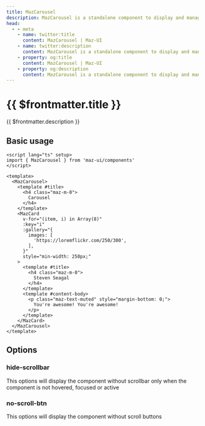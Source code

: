 ```yaml
---
title: MazCarousel
description: MazCarousel is a standalone component to display and manage items in a row
head:
  - - meta
    - name: twitter:title
      content: MazCarousel | Maz-UI
    - name: twitter:description
      content: MazCarousel is a standalone component to display and manage items in a row
    - property: og:title
      content: MazCarousel | Maz-UI
    - property: og:description
      content: MazCarousel is a standalone component to display and manage items in a row
---
```


# {{ $frontmatter.title }}

{{ $frontmatter.description }}

<!--@include: ./../.vitepress/mixins/getting-started.md-->

<!--@include: ./../.vitepress/mixins/translated-component.md-->

## Basic usage

<MazCarousel>
  <template #title>
    <h4 class="maz-m-0">Carousel</h4>
  </template>
  <MazCard
    v-for="(item, i) in Array(8)"
    :key="i"
    :gallery="{
      images: [
        'https://loremflickr.com/250/300'
      ]
    }"
    style="min-width: 250px;"
  >
    <template #content-title>
      <h4 class="maz-m-0">
        Steven Seagal
      </h4>
    </template>
    <template #content-body>
      <p class="maz-text-muted" style="margin-bottom: 0;">
        You're awesome! You're awesome!
      </p>
    </template>
  </MazCard>
</MazCarousel>

```vue
<script lang="ts" setup>
import { MazCarousel } from 'maz-ui/components'
</script>

<template>
  <MazCarousel>
    <template #title>
      <h4 class="maz-m-0">
        Carousel
      </h4>
    </template>
    <MazCard
      v-for="(item, i) in Array(8)"
      :key="i"
      :gallery="{
        images: [
          'https://loremflickr.com/250/300',
        ],
      }"
      style="min-width: 250px;"
    >
      <template #title>
        <h4 class="maz-m-0">
          Steven Seagal
        </h4>
      </template>
      <template #content-body>
        <p class="maz-text-muted" style="margin-bottom: 0;">
          You're awesome! You're awesome!
        </p>
      </template>
    </MazCard>
  </MazCarousel>
</template>
```

## Options

### hide-scrollbar

This options will display the component without scrollbar only when the component is not hovered, focused or active

<MazCarousel hide-scrollbar>
    <template #title>
      <h4 class="maz-m-0">Carousel</h4>
    </template>
    <MazCard
      v-for="(item, i) in Array(8)"
      :key="i"
      :gallery="{
        images: [
          'https://loremflickr.com/250/300'
        ]
      }"
      style="min-width: 250px;"
    >
      <template #content-title>
        <h4 class="maz-m-0">
          Steven Seagal
        </h4>
      </template>
      <template #content-body>
        <p class="maz-text-muted" style="margin-bottom: 0;">
          You're awesome! You're awesome!
        </p>
      </template>
    </MazCard>
  </MazCarousel>

### no-scroll-btn

This options will display the component without scroll buttons

<!--@include: ./../../.vitepress/generated-docs/maz-carousel.doc.md-->
